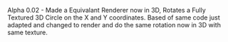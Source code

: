 Alpha 0.02 - Made a Equivalant Renderer now in 3D, Rotates a Fully Textured 3D Circle on the X and Y coordinates. Based of same code just
adapted and changed to render and do the same rotation now in 3D with same texture.
